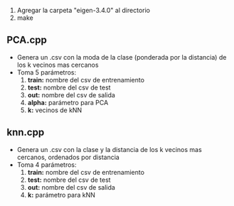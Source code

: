 1. Agregar la carpeta "eigen-3.4.0" al directorio
2. make

## PCA.cpp

- Genera un .csv con la moda de la clase (ponderada por la distancia) de los k vecinos mas cercanos
- Toma 5 parámetros:
  1. **train:** nombre del csv de entrenamiento
  2. **test:** nombre del csv de test
  3. **out:** nombre del csv de salida
  4. **alpha:** parámetro para PCA
  5. **k:** vecinos de kNN

## knn.cpp

- Genera un .csv con la clase y la distancia de los k vecinos mas cercanos, ordenados por distancia
- Toma 4 parámetros:
  1. **train:** nombre del csv de entrenamiento
  2. **test:** nombre del csv de test
  3. **out:** nombre del csv de salida
  4. **k:** parámetro para kNN
